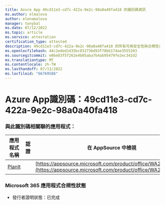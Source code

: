 ```yaml
---
title: Azure App 49cd11e3-cd7c-422a-9e2c-98a0a40fa418 的識別碼資訊
ms.author: elmalova
author: elenamalova
manager: tonybal
ms.date: 07/12/2022
ms.topic: article
ms.service: attestation
certification_type: attested
description: 49cd11e3-cd7c-422a-9e2c-98a0a40fa418 的所有可用安全性與合規性資訊。
ms.openlocfilehash: 44c2eded1435bc03273bd93f78bb174ae3555203
ms.sourcegitcommit: e0be83f5f262e4b05aba7b4ab95479fe2ec342d2
ms.translationtype: MT
ms.contentlocale: zh-TW
ms.lasthandoff: 07/13/2022
ms.locfileid: "66769586"
---
```

# <a name="azure-app-id-49cd11e3-cd7c-422a-9e2c-98a0a40fa418"></a>Azure App識別碼：49cd11e3-cd7c-422a-9e2c-98a0a40fa418


### <a name="apps-associated-with-this-id"></a>與此識別碼相關聯的應用程式：
| **應用程式名稱** | **認證** | **在 AppSource 中檢視** |
|--------------|---------------|-----------------------|
| [PlanIt](../forward/WA200004211.md) |  | [https://appsource.microsoft.com/product/office/WA200004211](https://appsource.microsoft.com/product/office/WA200004211) |

### <a name="microsoft-365-app-compliance-status"></a>Microsoft 365 應用程式合規性狀態
- 發行者證明狀態：已完成
